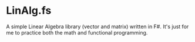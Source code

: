 LinAlg.fs
=========

A simple Linear Algebra library (vector and matrix) written in F#. It's just for me to practice both the math and functional programming.
